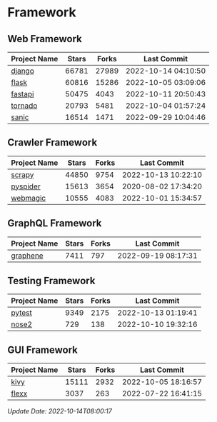 # Framework

## Web Framework
| Project Name | Stars | Forks | Last Commit |
| ------------ | ----- | ----- | ----------- |
| [django](https://github.com/django/django) | 66781 | 27989 | 2022-10-14 04:10:50 |
| [flask](https://github.com/pallets/flask) | 60816 | 15286 | 2022-10-05 03:09:06 |
| [fastapi](https://github.com/tiangolo/fastapi) | 50475 | 4043 | 2022-10-11 20:50:43 |
| [tornado](https://github.com/tornadoweb/tornado) | 20793 | 5481 | 2022-10-04 01:57:24 |
| [sanic](https://github.com/sanic-org/sanic) | 16514 | 1471 | 2022-09-29 10:04:46 |

## Crawler Framework
| Project Name | Stars | Forks | Last Commit |
| ------------ | ----- | ----- | ----------- |
| [scrapy](https://github.com/scrapy/scrapy) | 44850 | 9754 | 2022-10-13 10:22:10 |
| [pyspider](https://github.com/binux/pyspider) | 15613 | 3654 | 2020-08-02 17:34:20 |
| [webmagic](https://github.com/code4craft/webmagic) | 10555 | 4083 | 2022-10-01 15:34:57 |

## GraphQL Framework
| Project Name | Stars | Forks | Last Commit |
| ------------ | ----- | ----- | ----------- |
| [graphene](https://github.com/graphql-python/graphene) | 7411 | 797 | 2022-09-19 08:17:31 |

## Testing Framework
| Project Name | Stars | Forks | Last Commit |
| ------------ | ----- | ----- | ----------- |
| [pytest](https://github.com/pytest-dev/pytest) | 9349 | 2175 | 2022-10-13 01:19:41 |
| [nose2](https://github.com/nose-devs/nose2) | 729 | 138 | 2022-10-10 19:32:16 |

## GUI Framework
| Project Name | Stars | Forks | Last Commit |
| ------------ | ----- | ----- | ----------- |
| [kivy](https://github.com/kivy/kivy) | 15111 | 2932 | 2022-10-05 18:16:57 |
| [flexx](https://github.com/flexxui/flexx) | 3037 | 263 | 2022-07-22 16:41:15 |

*Update Date: 2022-10-14T08:00:17*